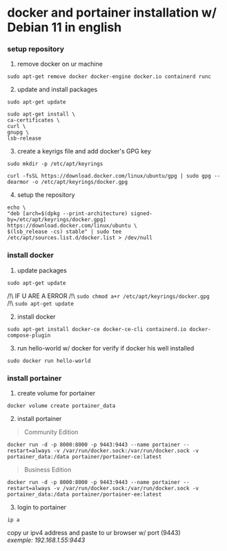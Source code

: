 <h1>docker and portainer installation w/ Debian 11 in english</h1>

### setup repository

1. remove docker on ur machine

  `
  sudo apt-get remove docker docker-engine docker.io containerd runc
  `

2. update and install packages

  `
  sudo apt-get update
  `
  
  ```
  sudo apt-get install \
  ca-certificates \
  curl \
  gnupg \
  lsb-release
  ```
  
3. create a keyrigs file and add docker's GPG key

  `sudo mkdir -p /etc/apt/keyrings`
  
  `curl -fsSL https://download.docker.com/linux/ubuntu/gpg | sudo gpg --dearmor -o /etc/apt/keyrings/docker.gpg`
  
4. setup the repository

  ```
  echo \
  "deb [arch=$(dpkg --print-architecture) signed-by=/etc/apt/keyrings/docker.gpg] https://download.docker.com/linux/ubuntu \
  $(lsb_release -cs) stable" | sudo tee /etc/apt/sources.list.d/docker.list > /dev/null
  ```
  
### install docker

1. update packages 
  
  `
  sudo apt-get update
  `
  
  /!\ IF U ARE A ERROR 
  /!\ `
  sudo chmod a+r /etc/apt/keyrings/docker.gpg
  `
  <br>
  /!\ `
  sudo apt-get update
  `
  
2. install docker

  `
  sudo apt-get install docker-ce docker-ce-cli containerd.io docker-compose-plugin
  `
  
3. run hello-world w/ docker for verify if docker his well installed

  `
  sudo docker run hello-world
  `
  
### install portainer

1. create volume for portainer

  `
  docker volume create portainer_data
  `
  
2. install portainer

> Community Edition

  `
  docker run -d -p 8000:8000 -p 9443:9443 --name portainer --restart=always -v /var/run/docker.sock:/var/run/docker.sock -v portainer_data:/data portainer/portainer-ce:latest
  `
  
> Business Edition

  `
  docker run -d -p 8000:8000 -p 9443:9443 --name portainer --restart=always -v /var/run/docker.sock:/var/run/docker.sock -v portainer_data:/data portainer/portainer-ee:latest
  `
  
 3. login to portainer
 
 `
 ip a
 `
 
 copy ur ipv4 address and paste to ur browser w/ port (9443)<br>
 <i>exemple: 192.168.1.55:9443</i>

